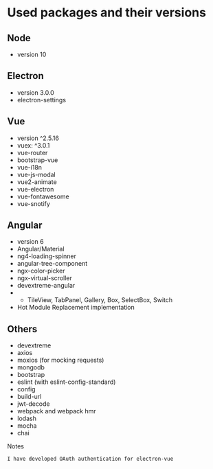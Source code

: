 # Used packages and their versions

## Node
* version 10

## Electron
* version 3.0.0
* electron-settings

## Vue
* version ^2.5.16
* vuex: ^3.0.1
* vue-router
* bootstrap-vue
* vue-i18n
* vue-js-modal
* vue2-animate
* vue-electron
* vue-fontawesome
* vue-snotify

## Angular
* version 6
* Angular/Material
* ng4-loading-spinner
* angular-tree-component
* ngx-color-picker
* ngx-virtual-scroller
* devextreme-angular
* * TileView, TabPanel, Gallery, Box, SelectBox, Switch
* Hot Module Replacement implementation


## Others

* devextreme
* axios
* moxios (for mocking requests)
* mongodb
* bootstrap
* eslint (with eslint-config-standard)
* config
* build-url
* jwt-decode
* webpack and webpack hmr
* lodash
* mocha
* chai

Notes

```I have developed OAuth authentication for electron-vue```

